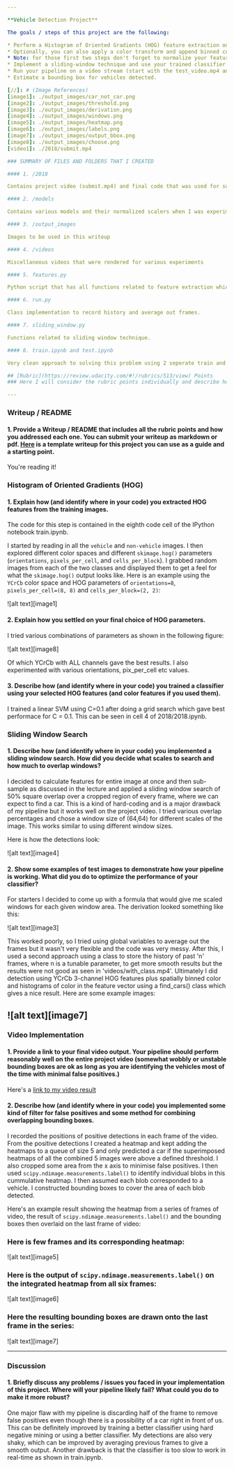 ```yaml
---

**Vehicle Detection Project**

The goals / steps of this project are the following:

* Perform a Histogram of Oriented Gradients (HOG) feature extraction on a labeled training set of images and train a classifier Linear SVM classifier
* Optionally, you can also apply a color transform and append binned color features, as well as histograms of color, to your HOG feature vector. 
* Note: for those first two steps don't forget to normalize your features and randomize a selection for training and testing.
* Implement a sliding-window technique and use your trained classifier to search for vehicles in images.
* Run your pipeline on a video stream (start with the test_video.mp4 and later implement on full project_video.mp4) and create a heat map of recurring detections frame by frame to reject outliers and follow detected vehicles.
* Estimate a bounding box for vehicles detected.

[//]: # (Image References)
[image1]: ./output_images/car_not_car.png
[image2]: ./output_images/threshold.png
[image3]: ./output_images/derivation.png
[image4]: ./output_images/windows.png
[image5]: ./output_images/heatmap.png
[image6]: ./output_images/labels.png
[image7]: ./output_images/output_bbox.png
[image8]: ./output_images/choose.png
[video1]: ./2018/submit.mp4

### SUMMARY OF FILES AND FOLDERS THAT I CREATED

#### 1. /2018

Contains project video (submit.mp4) and final code that was used for submission video (submit.ipynb). Also has a test.ipynb where I used a class implementation again with some changes but it didn't work so well. The class is defined in detector.py.

#### 2. /models

Contains various models and their normalized scalers when I was experimenting with hog parameters et al.

#### 3. /output_images

Images to be used in this writeup

#### 4. /videos

Miscellaneous videos that were rendered for various experiments

#### 5. features.py

Python script that has all functions related to feature extraction which was used in a previous approach that I was working on.

#### 6. run.py

Class implementation to record history and average out frames.

#### 7. sliding_window.py

Functions related to sliding window technique.

#### 8. train.ipynb and test.ipynb

Very clean approach to solving this problem using 2 seperate train and test notebooks which also used a class. Unfortunately, this didn't work so well.

## [Rubric](https://review.udacity.com/#!/rubrics/513/view) Points
### Here I will consider the rubric points individually and describe how I addressed each point in my implementation.  

---
```

### Writeup / README

#### 1. Provide a Writeup / README that includes all the rubric points and how you addressed each one.  You can submit your writeup as markdown or pdf.  [Here](https://github.com/udacity/CarND-Vehicle-Detection/blob/master/writeup_template.md) is a template writeup for this project you can use as a guide and a starting point.  

You're reading it!

### Histogram of Oriented Gradients (HOG)

#### 1. Explain how (and identify where in your code) you extracted HOG features from the training images.

The code for this step is contained in the eighth code cell of the IPython notebook train.ipynb.  

I started by reading in all the `vehicle` and `non-vehicle` images. I then explored different color spaces and different `skimage.hog()` parameters (`orientations`, `pixels_per_cell`, and `cells_per_block`).  I grabbed random images from each of the two classes and displayed them to get a feel for what the `skimage.hog()` output looks like.
Here is an example using the `YCrCb` color space and HOG parameters of `orientations=8`, `pixels_per_cell=(8, 8)` and `cells_per_block=(2, 2)`:

![alt text][image1]

#### 2. Explain how you settled on your final choice of HOG parameters.

I tried various combinations of parameters as shown in the following figure:

![alt text][image8]

Of which YCrCb with ALL channels gave the best results. I also experimented with various orientations, pix_per_cell etc values.

#### 3. Describe how (and identify where in your code) you trained a classifier using your selected HOG features (and color features if you used them).

I trained a linear SVM using C=0.1 after doing a grid search which gave best performace for C = 0.1. This can be seen in cell 4 of 2018/2018.ipynb.

### Sliding Window Search

#### 1. Describe how (and identify where in your code) you implemented a sliding window search.  How did you decide what scales to search and how much to overlap windows?

I decided to calculate features for entire image at once and then sub-sample as discussed in the lecture and applied a sliding window search of 50% square overlap over a cropped region of every frame, where we can expect to find a car. This is a kind of hard-coding and is a major drawback of my pipeline but it works well on the project video. I tried various overlap percentages and chose a window size of (64,64) for different scales of the image. This works similar to using different window sizes.

Here is how the detections look:

![alt text][image4]

#### 2. Show some examples of test images to demonstrate how your pipeline is working.  What did you do to optimize the performance of your classifier?

For starters I decided to come up with a formula that would give me scaled windows for each given window area. The derivation looked something like this: 

![alt text][image3]

This worked poorly, so I tried using global variables to average out the frames but it wasn't very flexible and the code was very messy. 
After this, I used a second approach using a class to store the history of past 'n' frames, where n is a tunable parameter, to get more smooth results but the results were not good as seen in 'videos/with_class.mp4'. Ultimately I did detection using YCrCb 3-channel HOG features plus spatially binned color and histograms of color in the feature vector using a find_cars() class which gives a nice result.  Here are some example images:

![alt text][image7]
---

### Video Implementation

#### 1. Provide a link to your final video output.  Your pipeline should perform reasonably well on the entire project video (somewhat wobbly or unstable bounding boxes are ok as long as you are identifying the vehicles most of the time with minimal false positives.)
Here's a [link to my video result](./2018/submit.mp4)


#### 2. Describe how (and identify where in your code) you implemented some kind of filter for false positives and some method for combining overlapping bounding boxes.

I recorded the positions of positive detections in each frame of the video.  From the positive detections I created a heatmap and kept adding the heatmaps to a queue of size 5 and only predicted a car if the superimposed heatmaps of all the combined 5 images were above a defined threshold. I also cropped some area from the x axis to minimise false positives. I then used `scipy.ndimage.measurements.label()` to identify individual blobs in this cummulative heatmap.  I then assumed each blob corresponded to a vehicle.  I constructed bounding boxes to cover the area of each blob detected.  

Here's an example result showing the heatmap from a series of frames of video, the result of `scipy.ndimage.measurements.label()` and the bounding boxes then overlaid on the last frame of video:

### Here is few frames and its corresponding heatmap:

![alt text][image5]

### Here is the output of `scipy.ndimage.measurements.label()` on the integrated heatmap from all six frames:
![alt text][image6]

### Here the resulting bounding boxes are drawn onto the last frame in the series:
![alt text][image7]



---

### Discussion

#### 1. Briefly discuss any problems / issues you faced in your implementation of this project.  Where will your pipeline likely fail?  What could you do to make it more robust?

One major flaw with my pipeline is discarding half of the frame to remove false positives even though there is a possibility of a car right in front of us. This can be definitely improved by training a better classifier using hard negative mining or using a better classifier.
My detections are also very shaky, which can be improved by averaging previous frames to give a smooth output.
Another drawback is that the classifier is too slow to work in real-time as shown in train.ipynb.
